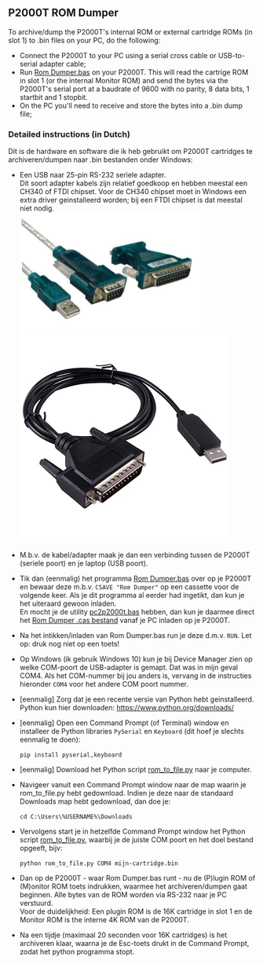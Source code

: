 ## P2000T ROM Dumper

To archive/dump the P2000T's internal ROM or external cartridge ROMs (in slot 1) to .bin files on your PC, do the following:
* Connect the P2000T to your PC using a serial cross cable or USB-to-serial adapter cable;
* Run [Rom Dumper.bas](<Rom Dumper.bas>) on your P2000T. This will read the cartrige ROM in slot 1 (or the internal Monitor ROM) and send the bytes via the P2000T's serial port at a baudrate of 9600 with no parity, 8 data bits, 1 startbit and 1 stopbit. 
* On the PC you'll need to receive and store the bytes into a .bin dump file;

### Detailed instructions (in Dutch)

Dit is de hardware en software die ik heb gebruikt om P2000T cartridges te archiveren/dumpen naar .bin bestanden onder Windows:

* Een USB naar 25-pin RS-232 seriele adapter. \
  Dit soort adapter kabels zijn relatief goedkoop en hebben meestal een CH340 of FTDI chipset. Voor de CH340 chipset moet in Windows een extra driver geinstalleerd worden; bij een FTDI chipset is dat meestal niet nodig.\
  ![RS-232 USB to DB9 adapter](../pc2p2000t/img/USB2DB9.png) ![RS-232 USB to DB25 adapter](../pc2p2000t/img/USB2DB25.jpg)
 
* M.b.v. de kabel/adapter maak je dan een verbinding tussen de P2000T (seriele poort) en je laptop (USB poort).
 
* Tik dan (eenmalig) het programma [Rom Dumper.bas](<Rom Dumper.bas>) over op je P2000T en bewaar deze m.b.v. `CSAVE "Rom Dumper"` op een cassette voor de volgende keer. Als je dit programma al eerder had ingetikt, dan kun je het uiteraard gewoon inladen. \
En mocht je de utility [pc2p2000t.bas](../pc2p2000t/pc2p2000t.bas) hebben, dan kun je daarmee direct het [Rom Dumper .cas bestand](<../../../../raw/master/cassettes/utilities/Rom Dumper.cas>) vanaf je PC inladen op je P2000T.
 
* Na het intikken/inladen van Rom Dumper.bas run je deze d.m.v. `RUN`. Let op: druk nog niet op een toets!
 
* Op Windows (ik gebruik Windows 10) kun je bij Device Manager zien op welke COM-poort de USB-adapter is gemapt. Dat was in mijn geval COM4. Als het COM-nummer bij jou anders is, vervang in de instructies hieronder `COM4` voor het andere COM poort nummer.

* [eenmalig] Zorg dat je een recente versie van Python hebt geinstalleerd. Python kun hier downloaden: https://www.python.org/downloads/

* [eenmalig] Open een Command Prompt (of Terminal) window en installeer de Python libraries `PySerial` en `Keyboard` (dit hoef je slechts eenmalig te doen):
  ```
  pip install pyserial,keyboard
  ```

* [eenmalig] Download het Python script [rom_to_file.py](rom_to_file.py) naar je computer.

* Navigeer vanuit een Command Prompt window naar de map waarin je rom_to_file.py hebt gedownload. Indien je deze naar de standaard Downloads map hebt gedownload, dan doe je:
  ```
  cd C:\Users\%USERNAME%\Downloads
  ```

* Vervolgens start je in hetzelfde Command Prompt window het Python script [rom_to_file.py](rom_to_file.py), waarbij je de juiste COM poort en het doel bestand opgeeft, bijv:
  ```
  python rom_to_file.py COM4 mijn-cartridge.bin
  ```

* Dan op de P2000T - waar Rom Dumper.bas runt - nu de (P)lugin ROM of (M)onitor ROM toets indrukken, waarmee het archiveren/dumpen gaat beginnen. Alle bytes van de ROM worden via RS-232 naar je PC verstuurd. \
Voor de duidelijkheid: Een plugin ROM is de 16K cartridge in slot 1 en de Monitor ROM is the interne 4K ROM van de P2000T.
 
* Na een tijdje (maximaal 20 seconden voor 16K cartridges) is het archiveren klaar, waarna je de Esc-toets drukt in de Command Prompt, zodat het python programma stopt.

